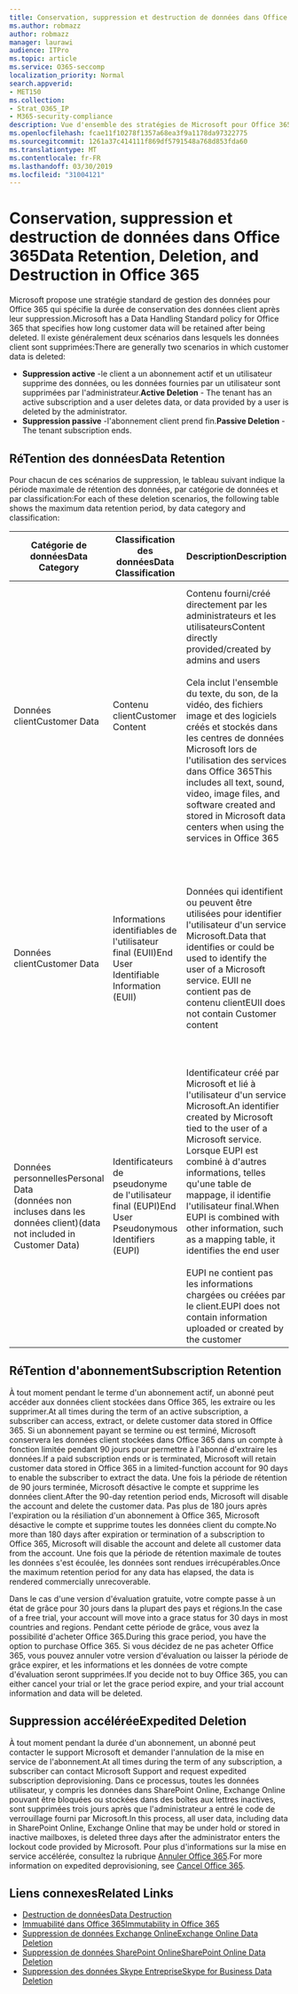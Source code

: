 ```yaml
---
title: Conservation, suppression et destruction de données dans Office 365
ms.author: robmazz
author: robmazz
manager: laurawi
audience: ITPro
ms.topic: article
ms.service: O365-seccomp
localization_priority: Normal
search.appverid:
- MET150
ms.collection:
- Strat_O365_IP
- M365-security-compliance
description: Vue d'ensemble des stratégies de Microsoft pour Office 365 relatives à la rétention, la suppression et la destruction des données.
ms.openlocfilehash: fcae11f10278f1357a68ea3f9a1178da97322775
ms.sourcegitcommit: 1261a37c414111f869df5791548a768d853fda60
ms.translationtype: MT
ms.contentlocale: fr-FR
ms.lasthandoff: 03/30/2019
ms.locfileid: "31004121"
---
```

# <a name="data-retention-deletion-and-destruction-in-office-365"></a><span data-ttu-id="4d1e2-103">Conservation, suppression et destruction de données dans Office 365</span><span class="sxs-lookup"><span data-stu-id="4d1e2-103">Data Retention, Deletion, and Destruction in Office 365</span></span>

<span data-ttu-id="4d1e2-104">Microsoft propose une stratégie standard de gestion des données pour Office 365 qui spécifie la durée de conservation des données client après leur suppression.</span><span class="sxs-lookup"><span data-stu-id="4d1e2-104">Microsoft has a Data Handling Standard policy for Office 365 that specifies how long customer data will be retained after being deleted.</span></span> <span data-ttu-id="4d1e2-105">Il existe généralement deux scénarios dans lesquels les données client sont supprimées:</span><span class="sxs-lookup"><span data-stu-id="4d1e2-105">There are generally two scenarios in which customer data is deleted:</span></span>

- <span data-ttu-id="4d1e2-106">**Suppression active** -le client a un abonnement actif et un utilisateur supprime des données, ou les données fournies par un utilisateur sont supprimées par l'administrateur.</span><span class="sxs-lookup"><span data-stu-id="4d1e2-106">**Active Deletion** - The tenant has an active subscription and a user deletes data, or data provided by a user is deleted by the administrator.</span></span>
- <span data-ttu-id="4d1e2-107">**Suppression passive** -l'abonnement client prend fin.</span><span class="sxs-lookup"><span data-stu-id="4d1e2-107">**Passive Deletion** - The tenant subscription ends.</span></span>

## <a name="data-retention"></a><span data-ttu-id="4d1e2-108">RéTention des données</span><span class="sxs-lookup"><span data-stu-id="4d1e2-108">Data Retention</span></span>

<span data-ttu-id="4d1e2-109">Pour chacun de ces scénarios de suppression, le tableau suivant indique la période maximale de rétention des données, par catégorie de données et par classification:</span><span class="sxs-lookup"><span data-stu-id="4d1e2-109">For each of these deletion scenarios, the following table shows the maximum data retention period, by data category and classification:</span></span>

| <span data-ttu-id="4d1e2-110">Catégorie de données</span><span class="sxs-lookup"><span data-stu-id="4d1e2-110">Data Category</span></span> | <span data-ttu-id="4d1e2-111">Classification des données</span><span class="sxs-lookup"><span data-stu-id="4d1e2-111">Data Classification</span></span> | <span data-ttu-id="4d1e2-112">Description</span><span class="sxs-lookup"><span data-stu-id="4d1e2-112">Description</span></span> | <span data-ttu-id="4d1e2-113">Exemples</span><span class="sxs-lookup"><span data-stu-id="4d1e2-113">Examples</span></span> | <span data-ttu-id="4d1e2-114">Période de réTention</span><span class="sxs-lookup"><span data-stu-id="4d1e2-114">Retention Period</span></span> |
|-----------------|-----------------|-----------------|----------------------------------|-------------------------------|
| <span data-ttu-id="4d1e2-115">Données client</span><span class="sxs-lookup"><span data-stu-id="4d1e2-115">Customer Data</span></span> | <span data-ttu-id="4d1e2-116">Contenu client</span><span class="sxs-lookup"><span data-stu-id="4d1e2-116">Customer Content</span></span>| <span data-ttu-id="4d1e2-117">Contenu fourni/créé directement par les administrateurs et les utilisateurs</span><span class="sxs-lookup"><span data-stu-id="4d1e2-117">Content directly provided/created by admins and users</span></span> <br><br> <span data-ttu-id="4d1e2-118">Cela inclut l'ensemble du texte, du son, de la vidéo, des fichiers image et des logiciels créés et stockés dans les centres de données Microsoft lors de l'utilisation des services dans Office 365</span><span class="sxs-lookup"><span data-stu-id="4d1e2-118">This includes all text, sound, video, image files, and software created and stored in Microsoft data centers when using the services in Office 365</span></span> | <span data-ttu-id="4d1e2-119">Exemples des applications Office 365 les plus couramment utilisées qui permettent aux utilisateurs de créer des données, notamment Word, Excel, PowerPoint, Outlook et OneNote</span><span class="sxs-lookup"><span data-stu-id="4d1e2-119">Examples of the most commonly used Office 365 applications which allow users to author data include Word, Excel, PowerPoint, Outlook and OneNote</span></span> <br><br> <span data-ttu-id="4d1e2-120">Le contenu du client inclut également les secrets fournis par le client (mots de passe, certificats, clés de chiffrement, clés de stockage).</span><span class="sxs-lookup"><span data-stu-id="4d1e2-120">Customer content also includes customer-owned/provided secrets (passwords, certificates, encryption keys, storage keys)</span></span> | <span data-ttu-id="4d1e2-121">**Scénario de suppression active:** au plus 30 jours</span><span class="sxs-lookup"><span data-stu-id="4d1e2-121">**Active Deletion Scenario:** at most 30 days</span></span> <br><br> <span data-ttu-id="4d1e2-122">**Scénario de suppression passive:** au plus 180 jours</span><span class="sxs-lookup"><span data-stu-id="4d1e2-122">**Passive Deletion Scenario:** at most 180 days</span></span> |
| <span data-ttu-id="4d1e2-123">Données client</span><span class="sxs-lookup"><span data-stu-id="4d1e2-123">Customer Data</span></span> | <span data-ttu-id="4d1e2-124">Informations identifiables de l'utilisateur final (EUII)</span><span class="sxs-lookup"><span data-stu-id="4d1e2-124">End User Identifiable Information (EUII)</span></span> | <span data-ttu-id="4d1e2-125">Données qui identifient ou peuvent être utilisées pour identifier l'utilisateur d'un service Microsoft.</span><span class="sxs-lookup"><span data-stu-id="4d1e2-125">Data that identifies or could be used to identify the user of a Microsoft service.</span></span> <span data-ttu-id="4d1e2-126">EUII ne contient pas de contenu client</span><span class="sxs-lookup"><span data-stu-id="4d1e2-126">EUII does not contain Customer content</span></span> | <span data-ttu-id="4d1e2-127">Nom d'utilisateur ou nom d'affichage (domaine\nom_utilisateur)</span><span class="sxs-lookup"><span data-stu-id="4d1e2-127">User name or display name (DOMAIN\UserName)</span></span> <br><br> <span data-ttu-id="4d1e2-128">Nom d'utilisateur principal (nom @ domaine)</span><span class="sxs-lookup"><span data-stu-id="4d1e2-128">User principal name (name@domain)</span></span> <br><br>  <span data-ttu-id="4d1e2-129">Adresses IP spécifiques de l'utilisateur</span><span class="sxs-lookup"><span data-stu-id="4d1e2-129">User-specific IP addresses</span></span> | <span data-ttu-id="4d1e2-130">**Scénario de suppression active:** au plus 180 jours (seule une action de l'administrateur client)</span><span class="sxs-lookup"><span data-stu-id="4d1e2-130">**Active Deletion Scenario:** at most 180 days (only a tenant administrator action)</span></span> <br><br> <span data-ttu-id="4d1e2-131">**Scénario de suppression passive:** au plus 180 jours</span><span class="sxs-lookup"><span data-stu-id="4d1e2-131">**Passive Deletion Scenario:** at most 180 days</span></span> |
| <span data-ttu-id="4d1e2-132">Données personnelles</span><span class="sxs-lookup"><span data-stu-id="4d1e2-132">Personal Data</span></span> <br> <span data-ttu-id="4d1e2-133">(données non incluses dans les données client)</span><span class="sxs-lookup"><span data-stu-id="4d1e2-133">(data not included in Customer Data)</span></span> | <span data-ttu-id="4d1e2-134">Identificateurs de pseudonyme de l'utilisateur final (EUPI)</span><span class="sxs-lookup"><span data-stu-id="4d1e2-134">End User Pseudonymous Identifiers (EUPI)</span></span> | <span data-ttu-id="4d1e2-135">Identificateur créé par Microsoft et lié à l'utilisateur d'un service Microsoft.</span><span class="sxs-lookup"><span data-stu-id="4d1e2-135">An identifier created by Microsoft tied to the user of a Microsoft service.</span></span> <span data-ttu-id="4d1e2-136">Lorsque EUPI est combiné à d'autres informations, telles qu'une table de mappage, il identifie l'utilisateur final.</span><span class="sxs-lookup"><span data-stu-id="4d1e2-136">When EUPI is combined with other information, such as a mapping table, it identifies the end user</span></span> <br><br> <span data-ttu-id="4d1e2-137">EUPI ne contient pas les informations chargées ou créées par le client.</span><span class="sxs-lookup"><span data-stu-id="4d1e2-137">EUPI does not contain information uploaded or created by the customer</span></span> | <span data-ttu-id="4d1e2-138">GUID d'utilisateur, PUIDs ou sid</span><span class="sxs-lookup"><span data-stu-id="4d1e2-138">User GUIDs, PUIDs, or SIDs</span></span> <br><br> <span data-ttu-id="4d1e2-139">ID de session</span><span class="sxs-lookup"><span data-stu-id="4d1e2-139">Session IDs</span></span> | <span data-ttu-id="4d1e2-140">**Scénario de suppression active:** au plus 30 jours</span><span class="sxs-lookup"><span data-stu-id="4d1e2-140">**Active Deletion Scenario:** at most 30 days</span></span> <br><br> <span data-ttu-id="4d1e2-141">**Scénario de suppression passive:** au plus 180 jours</span><span class="sxs-lookup"><span data-stu-id="4d1e2-141">**Passive Deletion Scenario:** at most 180 days</span></span> |

## <a name="subscription-retention"></a><span data-ttu-id="4d1e2-142">RéTention d'abonnement</span><span class="sxs-lookup"><span data-stu-id="4d1e2-142">Subscription Retention</span></span>

<span data-ttu-id="4d1e2-143">À tout moment pendant le terme d'un abonnement actif, un abonné peut accéder aux données client stockées dans Office 365, les extraire ou les supprimer.</span><span class="sxs-lookup"><span data-stu-id="4d1e2-143">At all times during the term of an active subscription, a subscriber can access, extract, or delete customer data stored in Office 365.</span></span> <span data-ttu-id="4d1e2-144">Si un abonnement payant se termine ou est terminé, Microsoft conservera les données client stockées dans Office 365 dans un compte à fonction limitée pendant 90 jours pour permettre à l'abonné d'extraire les données.</span><span class="sxs-lookup"><span data-stu-id="4d1e2-144">If a paid subscription ends or is terminated, Microsoft will retain customer data stored in Office 365 in a limited-function account for 90 days to enable the subscriber to extract the data.</span></span> <span data-ttu-id="4d1e2-145">Une fois la période de rétention de 90 jours terminée, Microsoft désactive le compte et supprime les données client.</span><span class="sxs-lookup"><span data-stu-id="4d1e2-145">After the 90-day retention period ends, Microsoft will disable the account and delete the customer data.</span></span> <span data-ttu-id="4d1e2-146">Pas plus de 180 jours après l'expiration ou la résiliation d'un abonnement à Office 365, Microsoft désactive le compte et supprime toutes les données client du compte.</span><span class="sxs-lookup"><span data-stu-id="4d1e2-146">No more than 180 days after expiration or termination of a subscription to Office 365, Microsoft will disable the account and delete all customer data from the account.</span></span> <span data-ttu-id="4d1e2-147">Une fois que la période de rétention maximale de toutes les données s'est écoulée, les données sont rendues irrécupérables.</span><span class="sxs-lookup"><span data-stu-id="4d1e2-147">Once the maximum retention period for any data has elapsed, the data is rendered commercially unrecoverable.</span></span>

<span data-ttu-id="4d1e2-148">Dans le cas d'une version d'évaluation gratuite, votre compte passe à un état de grâce pour 30 jours dans la plupart des pays et régions.</span><span class="sxs-lookup"><span data-stu-id="4d1e2-148">In the case of a free trial, your account will move into a grace status for 30 days in most countries and regions.</span></span> <span data-ttu-id="4d1e2-149">Pendant cette période de grâce, vous avez la possibilité d'acheter Office 365.</span><span class="sxs-lookup"><span data-stu-id="4d1e2-149">During this grace period, you have the option to purchase Office 365.</span></span> <span data-ttu-id="4d1e2-150">Si vous décidez de ne pas acheter Office 365, vous pouvez annuler votre version d'évaluation ou laisser la période de grâce expirer, et les informations et les données de votre compte d'évaluation seront supprimées.</span><span class="sxs-lookup"><span data-stu-id="4d1e2-150">If you decide not to buy Office 365, you can either cancel your trial or let the grace period expire, and your trial account information and data will be deleted.</span></span>

## <a name="expedited-deletion"></a><span data-ttu-id="4d1e2-151">Suppression accélérée</span><span class="sxs-lookup"><span data-stu-id="4d1e2-151">Expedited Deletion</span></span>
<span data-ttu-id="4d1e2-152">À tout moment pendant la durée d'un abonnement, un abonné peut contacter le support Microsoft et demander l'annulation de la mise en service de l'abonnement.</span><span class="sxs-lookup"><span data-stu-id="4d1e2-152">At all times during the term of any subscription, a subscriber can contact Microsoft Support and request expedited subscription deprovisioning.</span></span> <span data-ttu-id="4d1e2-153">Dans ce processus, toutes les données utilisateur, y compris les données dans SharePoint Online, Exchange Online pouvant être bloquées ou stockées dans des boîtes aux lettres inactives, sont supprimées trois jours après que l'administrateur a entré le code de verrouillage fourni par Microsoft.</span><span class="sxs-lookup"><span data-stu-id="4d1e2-153">In this process, all user data, including data in SharePoint Online, Exchange Online that may be under hold or stored in inactive mailboxes, is deleted three days after the administrator enters the lockout code provided by Microsoft.</span></span> <span data-ttu-id="4d1e2-154">Pour plus d'informations sur la mise en service accélérée, consultez la rubrique [Annuler Office 365](https://support.office.com/article/Cancel-Office-365-for-business-b1bc0bef-4608-4601-813a-cdd9f746709a).</span><span class="sxs-lookup"><span data-stu-id="4d1e2-154">For more information on expedited deprovisioning, see [Cancel Office 365](https://support.office.com/article/Cancel-Office-365-for-business-b1bc0bef-4608-4601-813a-cdd9f746709a).</span></span>

## <a name="related-links"></a><span data-ttu-id="4d1e2-155">Liens connexes</span><span class="sxs-lookup"><span data-stu-id="4d1e2-155">Related Links</span></span>
- [<span data-ttu-id="4d1e2-156">Destruction de données</span><span class="sxs-lookup"><span data-stu-id="4d1e2-156">Data Destruction</span></span>](office-365-data-destruction.md)
- [<span data-ttu-id="4d1e2-157">Immuabilité dans Office 365</span><span class="sxs-lookup"><span data-stu-id="4d1e2-157">Immutability in Office 365</span></span>](office-365-data-immutability.md)
- [<span data-ttu-id="4d1e2-158">Suppression de données Exchange Online</span><span class="sxs-lookup"><span data-stu-id="4d1e2-158">Exchange Online Data Deletion</span></span>](office-365-exchange-online-data-deletion.md)
- [<span data-ttu-id="4d1e2-159">Suppression de données SharePoint Online</span><span class="sxs-lookup"><span data-stu-id="4d1e2-159">SharePoint Online Data Deletion</span></span>](office-365-sharepoint-online-data-deletion.md)
- [<span data-ttu-id="4d1e2-160">Suppression des données Skype Entreprise</span><span class="sxs-lookup"><span data-stu-id="4d1e2-160">Skype for Business Data Deletion</span></span>](office-365-skype-data-deletion.md)